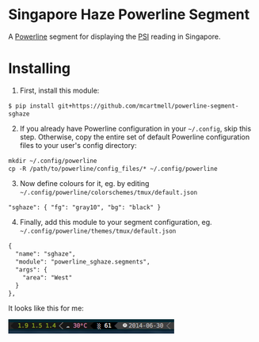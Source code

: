 # Singapore Haze Powerline Segment

A [Powerline](https://github.com/Lokaltog/powerline) segment for displaying the
[PSI](http://www.nea.gov.sg/psi/) reading in Singapore.

# Installing

1. First, install this module:

```
$ pip install git+https://github.com/mcartmell/powerline-segment-sghaze
```

2. If you already have Powerline configuration in your `~/.config`, skip this step. Otherwise, copy the entire set of default Powerline configuration files to your user's config directory:

```
mkdir ~/.config/powerline
cp -R /path/to/powerline/config_files/* ~/.config/powerline
```

3. Now define colours for it, eg. by editing `~/.config/powerline/colorschemes/tmux/default.json`

```
"sghaze": { "fg": "gray10", "bg": "black" }
```

4. Finally, add this module to your segment configuration, eg. `~/.config/powerline/themes/tmux/default.json`

```
{
  "name": "sghaze",
  "module": "powerline_sghaze.segments",
  "args": {
    "area": "West"
  }
},
```

It looks like this for me:

![screenshot](/screenshot.png?raw=true)
